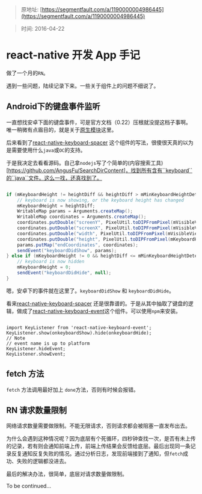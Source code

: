> 原地址: [https://segmentfault.com/a/1190000004986445](https://segmentfault.com/a/1190000004986445)

> 时间: 2016-04-22

# react-native 开发 App 手记

做了一个月的``RN``。

遇到一些问题，陆续记录下来。一些关于组件上的问题不细说了。

## Android下的键盘事件监听

一直想找安卓下面的键盘事件，可是官方文档（0.22）压根就没提这档子事啊。唯一稍微有点眉目的，就是关于[原生模块](http://reactnative.cn/docs/0.22/native-modules-android.html#%E5%8F%91%E9%80%81%E4%BA%8B%E4%BB%B6%E5%88%B0javascript)这里。

后来看到了[react-native-keyboard-spacer](https://github.com/Andr3wHur5t/react-native-keyboard-spacer/blob/master/KeyboardSpacer.js) 这个组件的写法，很傻很天真的以为是需要使用什么``java``或``OC``的支持。

于是我决定去看看源码。自己拿``nodejs``写了个简单的(内容搜索工具)[https://github.com/AngusFu/SearchDirContent]，找到所有含有``keyboard``的``java``文件。这么一找，还真找到了。

```java

if (mKeyboardHeight != heightDiff && heightDiff > mMinKeyboardHeightDetected) {
    // keyboard is now showing, or the keyboard height has changed
    mKeyboardHeight = heightDiff;
    WritableMap params = Arguments.createMap();
    WritableMap coordinates = Arguments.createMap();
    coordinates.putDouble("screenY", PixelUtil.toDIPFromPixel(mVisibleViewArea.bottom));
    coordinates.putDouble("screenX", PixelUtil.toDIPFromPixel(mVisibleViewArea.left));
    coordinates.putDouble("width", PixelUtil.toDIPFromPixel(mVisibleViewArea.width()));
    coordinates.putDouble("height", PixelUtil.toDIPFromPixel(mKeyboardHeight));
    params.putMap("endCoordinates", coordinates);
    sendEvent("keyboardDidShow", params);
} else if (mKeyboardHeight != 0 && heightDiff <= mMinKeyboardHeightDetected) {
    // keyboard is now hidden
    mKeyboardHeight = 0;
    sendEvent("keyboardDidHide", null);
}

```

嗯，安卓下的事件就在这里了。``keyboardDidShow`` 和 ``keyboardDidHide``。

看来[react-native-keyboard-spacer](https://github.com/Andr3wHur5t/react-native-keyboard-spacer/blob/master/KeyboardSpacer.js) 还是很靠谱的。于是从其中抽取了键盘的逻辑，做成了[react-native-keyboard-event](https://github.com/AngusFu/react-native-keyboard-event)这个组件。可以使用``npm``来安装。

```

import KeyListener from 'react-native-keyboard-event';
KeyListener.show(onkeyboardShow).hide(onkeyboardHide);
// Note
// event name is up to platform
KeyListener.hideEvent;
KeyListener.showEvent;

```

## fetch 方法

``fetch`` 方法调用最好加上 ``done``方法，否则有时候会报错。

## RN 请求数量限制

网络请求数量需要做限制。不能无限请求，否则请求都会被阻塞一直发布出去。

为什么会遇到这种情况呢？因为底层有个死循环，四秒钟查找一次，是否有未上传的记录，若有则会通知前端上传，前端上传结果会反馈给底层。最后出现同一条记录反复通知反复失败的情况。通过分析日志，发现前端接到了通知，但``fetch``成功、失败的逻辑都没进去。

最后的解决办法，很简单，底层对请求数量做限制。


To be continued...


